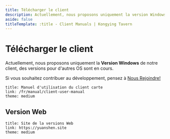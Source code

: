 ```yaml
---
title: Télécharger le client
description: Actuellement, nous proposons uniquement la version Windows de notre client carte, des versions pour d'autres OS sont en cours.
aside: false
titleTemplate: :title - Client Manuals | Kongying Tavern
---
```


# Télécharger le client

Actuellement, nous proposons uniquement la **Version Windows** de notre client, des versions pour d'autres OS sont en cours.

<LinkGrid :items="downloadMethod" />

Si vous souhaitez contribuer au développement, pensez à [Nous Rejoindre!](./join.md)

```card
title: Manuel d'utilisation du client carte
link: /fr/manual/client-user-manual
theme: medium
```

## Version Web

```card
title: Site de la versions Web
link: https://yuanshen.site
theme: medium
```

<script setup>
import { useUrlSearchParams } from '@vueuse/core'
import { onMounted } from 'vue'

const params = useUrlSearchParams('history')
const downloadMethod = [
  {
    id: 'discord',
    name: 'Discord',
    target: '_blank',
    link: 'https://discord.com/invite/aFe57AKZUF',
    secondary: 'aFe57AKZUF',
    icon: 'i-logos-discord-icon'
  },
  {
    id:'gd',
    name: 'Google Drive',
    target: '_blank',
    link: 'https://drive.google.com/drive/folders/1ade5zOu14oMIJlwaJd0qf-S_xdH9pkSa?usp=sharing',
    icon: 'i-logos-google-drive'
  }
]

function jump() {
    const target = String(params.q).toLocaleLowerCase()

    downloadMethod.forEach((val) => {
      if (val.id === target) {
        location.href = val.link
      }
    })
}

onMounted(()=> {
  jump()
})
</script>
